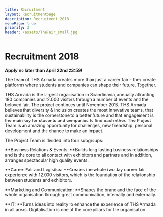 ```yaml
---
title: Recruitment
layout: Recruitmentpage
description: Recruitment 2018
menuPage: true
priority: 3
header: /assets/TheFair_small.jpg
---
```

# Recruitment 2018

**Apply no later than April 22nd 23:59!**

The team of THS Armada creates more than just a career fair - they create platforms where students and companies can shape their future. Together. 

THS Armada is the largest organisation in Scandinavia, annually attracting 180 companies and 12.000 visitors through a number of events and the beloved fair. The project continues until November 2018. THS Armada believes that diversity & inclusion creates the most innovative teams, that sustainability is the cornerstone to a better future and that engagement is the main key for students and companies to find each other. The Project Team is an amazing opportunity for challenges, new friendship, personal development and the chance to make an impact. 

The Project Team is divided into four subgroups:

**Business Relations & Events: **Builds long lasting business relationships and is the core to all contact with exhibitors and partners and in addition, arranges spectacular high quality events. 

**Career Fair and Logistics: **Creates the whole two day career fair experience with 12.000 visitors, which is the foundation of the relationship between students and exhibitors.

**Marketing and Communication: **Shapes the brand and the face of the whole organisation through great communication, internally and externally. 

**IT: **Turns ideas into reality to enhance the experience of THS Armada in all areas. Digitalisation is one of the core pillars for the organisation.
